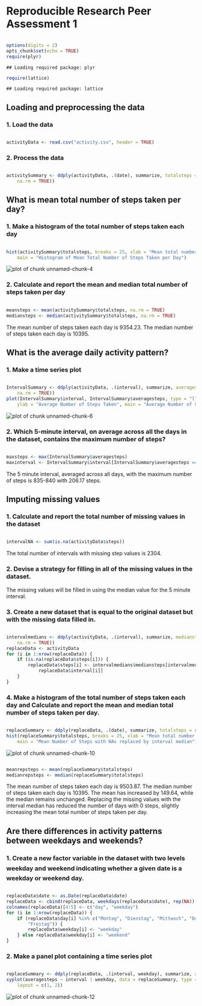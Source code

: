 # Reproducible Research Peer Assessment 1


```r

options(digits = 2)
opts_chunk$set(echo = TRUE)
require(plyr)
```

```
## Loading required package: plyr
```

```r
require(lattice)
```

```
## Loading required package: lattice
```


## Loading and preprocessing the data

### 1. Load the data


```r

activityData <- read.csv("activity.csv", header = TRUE)
```


### 2. Process the data


```r

activitySummary <- ddply(activityData, .(date), summarize, totalsteps = sum(steps, 
    na.rm = TRUE))
```


## What is mean total number of steps taken per day?

### 1. Make a histogram of the total number of steps taken each day


```r

hist(activitySummary$totalsteps, breaks = 25, xlab = "Mean total number of steps taken per day", 
    main = "Histogram of Mean Total Number of Steps Taken per Day")
```

![plot of chunk unnamed-chunk-4](figure/unnamed-chunk-4.png) 


### 2. Calculate and report the mean and median total number of steps taken per day


```r

meansteps <- mean(activitySummary$totalsteps, na.rm = TRUE)
mediansteps <- median(activitySummary$totalsteps, na.rm = TRUE)
```


The mean number of steps taken each day is 9354.23. The median number of steps taken each day is 10395.

## What is the average daily activity pattern?

### 1. Make a time series plot


```r

IntervalSummary <- ddply(activityData, .(interval), summarize, averagesteps = mean(steps, 
    na.rm = TRUE))
plot(IntervalSummary$interval, IntervalSummary$averagesteps, type = "l", xlab = "Interval", 
    ylab = "Average Number of Steps Taken", main = "Average Number of Steps Taken, Averaged across all Days")
```

![plot of chunk unnamed-chunk-6](figure/unnamed-chunk-6.png) 


### 2. Which 5-minute interval, on average across all the days in the dataset, contains the maximum number of steps?


```r

maxsteps <- max(IntervalSummary$averagesteps)
maxinterval <- IntervalSummary$interval[IntervalSummary$averagesteps == maxsteps]
```


The 5 minute interval, averaged across all days, with the maximum number of steps is 835-840 with 206.17 steps.

## Imputing missing values

### 1. Calculate and report the total number of missing values in the dataset


```r

intervalNA <- sum(is.na(activityData$steps))
```


The total number of intervals with missing step values is 2304.

### 2. Devise a strategy for filling in all of the missing values in the dataset.

The missing values will be filled in using the median value for the 5 minute interval.

### 3. Create a new dataset that is equal to the original dataset but with the missing data filled in.


```r

intervalmedians <- ddply(activityData, .(interval), summarize, mediansteps = median(steps, 
    na.rm = TRUE))
replaceData <- activityData
for (i in 1:nrow(replaceData)) {
    if (is.na(replaceData$steps[i])) {
        replaceData$steps[i] <- intervalmedians$mediansteps[intervalmedians$interval == 
            replaceData$interval[i]]
    }
}
```


### 4. Make a histogram of the total number of steps taken each day and Calculate and report the mean and median total number of steps taken per day. 


```r

replaceSummary <- ddply(replaceData, .(date), summarize, totalsteps = sum(steps))
hist(replaceSummary$totalsteps, breaks = 25, xlab = "Mean total number of steps taken per day", 
    main = "Mean Number of Steps with NAs replaced by interval median")
```

![plot of chunk unnamed-chunk-10](figure/unnamed-chunk-10.png) 

```r

meanrepsteps <- mean(replaceSummary$totalsteps)
medianrepsteps <- median(replaceSummary$totalsteps)
```


The mean number of steps taken each day is 9503.87. The median number of steps taken each day is 10395. The mean has increased by 149.64, while the median remains unchanged. Replacing the missing values with the interval median has reduced the number of days with 0 steps, slightly increasing the mean total number of steps taken per day.

## Are there differences in activity patterns between weekdays and weekends?

### 1. Create a new factor variable in the dataset with two levels  weekday and weekend indicating whether a given date is a weekday or weekend day.


```r

replaceData$date <- as.Date(replaceData$date)
replaceData <- cbind(replaceData, weekdays(replaceData$date), rep(NA))
colnames(replaceData)[4:5] <- c("day", "weekday")
for (i in 1:nrow(replaceData)) {
    if (replaceData$day[i] %in% c("Montag", "Dienstag", "Mittwoch", "Donnerstag", 
        "Freitag")) {
        replaceData$weekday[i] <- "weekday"
    } else replaceData$weekday[i] <- "weekend"
}
```


### 2. Make a panel plot containing a time series plot


```r

replaceSummary <- ddply(replaceData, .(interval, weekday), summarize, averagesteps = mean(steps))
xyplot(averagesteps ~ interval | weekday, data = replaceSummary, type = "l", 
    layout = c(1, 2))
```

![plot of chunk unnamed-chunk-12](figure/unnamed-chunk-12.png) 


